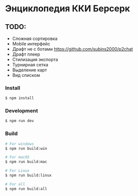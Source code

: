# Энциклопедия ККИ Берсерк

## TODO:

- Сложная сортировка
- Mobile интерфейс
- Драфт не с ботами https://github.com/subins2000/p2chat
- Драфт плеер
- Стилизация экспорта
- Турнирная сетка
- Выделение карт
- Вид списком

### Install

```bash
$ npm install
```

### Development

```bash
$ npm run dev
```

### Build

```bash
# For windows
$ npm run build:win

# For macOS
$ npm run build:mac

# For Linux
$ npm run build:linux

# For all
$ npm run build:all
```
